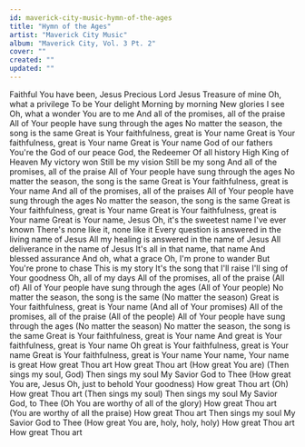 ```yaml
---
id: maverick-city-music-hymn-of-the-ages
title: "Hymn of the Ages"
artist: "Maverick City Music"
album: "Maverick City, Vol. 3 Pt. 2"
cover: ""
created: ""
updated: ""
---
```


Faithful You have been, Jesus
Precious Lord Jesus
Treasure of mine
Oh, what a privilege
To be Your delight
Morning by morning
New glories I see
Oh, what a wonder
You are to me
And all of the promises, all of the praise
All of Your people have sung through the ages
No matter the season, the song is the same
Great is Your faithfulness, great is Your name
Great is Your faithfulness, great is Your name
Great is Your name
God of our fathers
You're the God of our peace
God, the Redeemer
Of all history
High King of Heaven
My victory won
Still be my vision
Still be my song
And all of the promises, all of the praise
All of Your people have sung through the ages
No matter the season, the song is the same
Great is Your faithfulness, great is Your name
And all of the promises, all of the praises
All of Your people have sung through the ages
No matter the season, the song is the same
Great is Your faithfulness, great is Your name
Great is Your faithfulness, great is Your name
Great is Your name, Jesus
Oh, it's the sweetest name I've ever known
There's none like it, none like it
Every question is answered in the living name of Jesus
All my healing is answered in the name of Jesus
All deliverance in the name of Jesus
It's all in that name, that name
And blessed assurance
And oh, what a grace
Oh, I'm prone to wander
But You're prone to chase
This is my story
It's the song that I'll raise
I'll sing of Your goodness
Oh, all of my days
All of the promises, all of the praise (All of)
All of Your people have sung through the ages (All of Your people)
No matter the season, the song is the same (No matter the season)
Great is Your faithfulness, great is Your name (And all of Your promises)
All of the promises, all of the praise (All of the people)
All of Your people have sung through the ages (No matter the season)
No matter the season, the song is the same
Great is Your faithfulness, great is Your name
And great is Your faithfulness, great is Your name
Oh great is Your faithfulness, great is Your name
Great is Your faithfulness, great is Your name
Your name, Your name is great
How great Thou art
How great Thou art (How great You are)
(Then sings my soul, God) Then sings my soul
My Savior God to Thee (How great You are, Jesus
Oh, just to behold Your goodness)
How great Thou art (Oh)
How great Thou art
(Then sings my soul) Then sings my soul
My Savior God, to Thee (Oh You are worthy of all of the glory)
How great Thou art (You are worthy of all the praise)
How great Thou art
Then sings my soul
My Savior God to Thee (How great You are, holy, holy, holy)
How great Thou art
How great Thou art